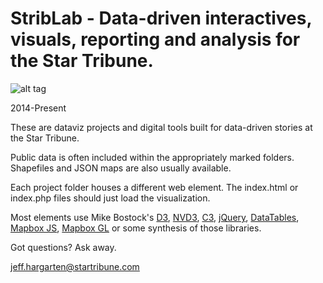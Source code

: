 # StribLab - Data-driven interactives, visuals, reporting and analysis for the Star Tribune.

![alt tag](http://striblab.github.io/startribune_dataviz/img/dataviz_banner.png)

2014-Present

These are dataviz projects and digital tools built for data-driven stories at the Star Tribune.

Public data is often included within the appropriately marked folders. Shapefiles and JSON maps are also usually available.

Each project folder houses a different web element. The index.html or index.php files should just load the visualization.

Most elements use Mike Bostock's [D3](https://github.com/mbostock/d3), [NVD3](http://nvd3.org/), [C3](https://github.com/masayuki0812/c3), [jQuery](https://github.com/jquery/jquery), [DataTables](https://www.datatables.net/), [Mapbox JS](https://www.mapbox.com/mapbox.js/api/v2.2.2/), [Mapbox GL](https://www.mapbox.com/mapbox-gl-js/api/) or some synthesis of those libraries.

Got questions? Ask away. 

jeff.hargarten@startribune.com

